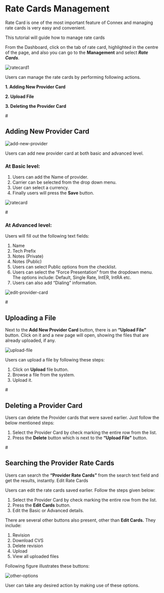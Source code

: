 <h1>Rate Cards Management</h1>

Rate Card is one of the most important feature of Connex and managing rate cards is very easy and convenient.

This tutorial will guide how to manage rate cards

From the Dashboard, click on the tab of rate card, highlighted in the centre of the page, and also you can go to the <b>Management</b> and select <b><i>Rate Cards</i></b>.

<img src="https://raw.githubusercontent.com/digipigeon/connexcs-user-docs/master/img/ratecard-dashboard-new.png" alt="ratecard1"/>

Users can manage the rate cards by performing following actions.

<b>1.	Adding New Provider Card</b>

<b>2.	Upload File</b>

<b>3.	Deleting the Provider Card</b>

#<h2>Adding New Provider Card</h2>

<img src="https://raw.githubusercontent.com/digipigeon/connexcs-user-docs/master/img/add-new-provider.png" alt="add-new-provider"/>

Users can add new provider card at both basic and advanced level. 

<h3>At Basic level:</h3>

1. Users can add the Name of provider.
2. Carrier can be selected from the drop down menu.
3. User can select a currency.
4. Finally users will press the <b>Save</b> button. 

<img src="https://raw.githubusercontent.com/digipigeon/connexcs-user-docs/master/img/ratecard.png" alt="ratecard"/>

#<h3>At Advanced level:</h3>

Users will fill out the following text fields:

1. Name
2. Tech Prefix
3. Notes (Private)
4. Notes (Public)
5. Users can select Public options from the checklist.
6. Users can select the “Force Presentation” from the dropdown menu. The options include: Default, Single Rate, IntER, IntRA etc.
7. Users can also add “Dialing” information.

<img src="https://raw.githubusercontent.com/digipigeon/connexcs-user-docs/master/img/edit-provider-card.png" alt="edit-provider-card"/>

#<h2>Uploading a File</h2>

Next to the <b>Add New Provider Card</b> button, there is an <b>“Upload File”</b> button. Click on it and a new page will open, showing the files that are already uploaded, if any.

<img src="https://raw.githubusercontent.com/digipigeon/connexcs-user-docs/master/img/upload-file.png" alt="upload-file"/>

Users can upload a file by following these steps:
1.	Click on <b>Upload</b> file button. 
2.	Browse a file from the system. 
3.	Upload it.

#<h2>Deleting a Provider Card</h2>

Users can delete the Provider cards that were saved earlier. Just follow the below mentioned steps:

1.	Select the Provider Card by check marking the entire row from the list.
2.	Press the <b>Delete</b> button which is next to the <b>“Upload File”</b> button.

#<h2>Searching the Provider Rate Cards</h2>

Users can search the <b>“Provider Rate Cards”</b> from the search text field and get the results, instantly. 
Edit Rate Cards

Users can edit the rate cards saved earlier.  Follow the steps given below:

1.	Select the Provider Card by check marking the entire row from the list.
2.	Press the <b>Edit Cards</b> button.
3.	Edit the Basic or Advanced details.

There are several other buttons also present, other than <b>Edit Cards.</b> They include:

1. Revision
2. Download CVS 
3. Delete revision
4. Upload
5. View all uploaded files

Following figure illustrates these buttons:

<img src="https://raw.githubusercontent.com/digipigeon/connexcs-user-docs/master/img/other-options.png" alt="other-options"/>

User can take any desired action by making use of these options.

